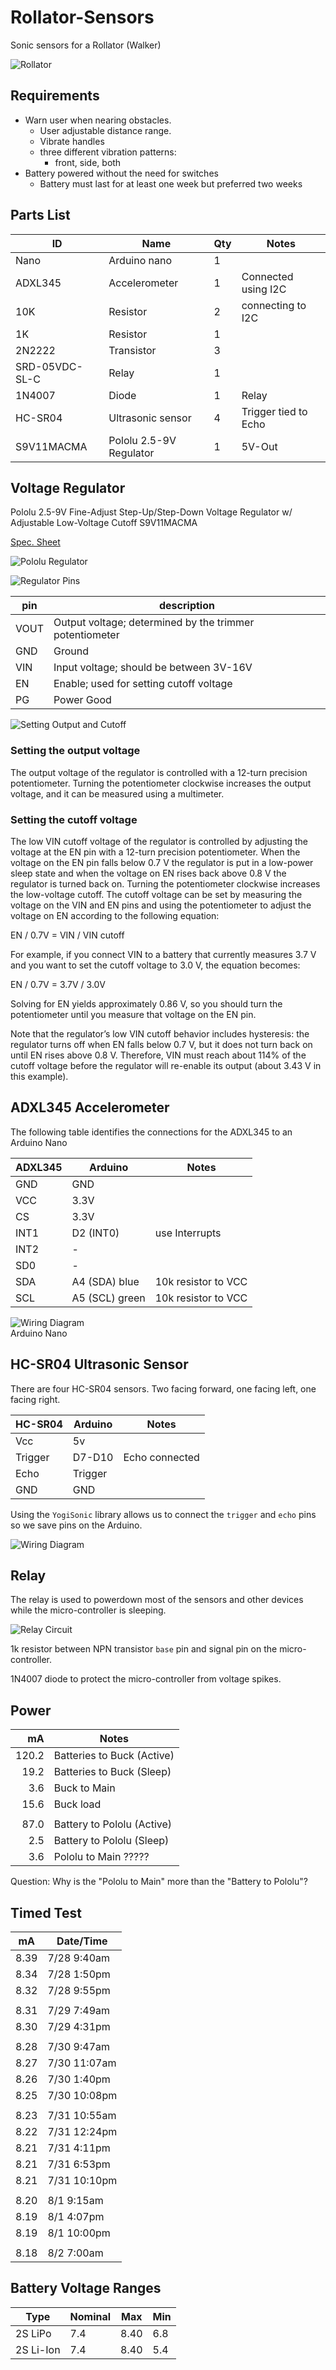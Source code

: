 # Rollator-Sensors #

Sonic sensors for a Rollator (Walker)

![Rollator](images/rollator.png)


## Requirements ##

* Warn user when nearing obstacles.
  * User adjustable distance range.
  * Vibrate handles
  * three different vibration patterns:
    * front, side, both
* Battery powered without the need for switches
  * Battery must last for at least one week but preferred two weeks




## Parts List ##

| ID             | Name                    | Qty | Notes                |
| -------------- | ----------------------- | --- | -------------------- |
| Nano           | Arduino nano            | 1   |                      |
| ADXL345        | Accelerometer           | 1   | Connected using I2C  |
| 10K            | Resistor                | 2   | connecting to I2C    |
| 1K             | Resistor                | 1   |                      |
| 2N2222         | Transistor              | 3   |                      |
| SRD-05VDC-SL-C | Relay                   | 1   |                      |
| 1N4007         | Diode                   | 1   | Relay                |
| HC-SR04        | Ultrasonic sensor       | 4   | Trigger tied to Echo |
| S9V11MACMA     | Pololu 2.5-9V Regulator | 1   | 5V-Out               |


## Voltage Regulator ##

Pololu 2.5-9V Fine-Adjust Step-Up/Step-Down Voltage Regulator w/ Adjustable Low-Voltage Cutoff S9V11MACMA

[Spec. Sheet](https://www.pololu.com/product/2868)

![Pololu Regulator](images/pololu-1.jpg)

![Regulator Pins](images/pololu-3.jpg)

| pin  | description                                             |
| ---- | ------------------------------------------------------- |
| VOUT | Output voltage; determined by the trimmer potentiometer |
| GND  | Ground                                                  |
| VIN  | Input voltage; should be between 3V-16V                 |
| EN   | Enable; used for setting cutoff voltage                 |
| PG   | Power Good                                              |

![Setting Output and Cutoff](images/pololu-2.jpg)

### Setting the output voltage ###

The output voltage of the regulator is controlled with a 12-turn precision potentiometer. Turning the potentiometer clockwise increases the output voltage, and it can be measured using a multimeter.

### Setting the cutoff voltage ###

The low VIN cutoff voltage of the regulator is controlled by adjusting the voltage at the EN pin with a 12-turn precision potentiometer. When the voltage on the EN pin falls below 0.7 V the regulator is put in a low-power sleep state and when the voltage on EN rises back above 0.8 V the regulator is turned back on. Turning the potentiometer clockwise increases the low-voltage cutoff. The cutoff voltage can be set by measuring the voltage on the VIN and EN pins and using the potentiometer to adjust the voltage on EN according to the following equation:

EN / 0.7V = VIN / VIN cutoff

For example, if you connect VIN to a battery that currently measures 3.7 V and you want to set the cutoff voltage to 3.0 V, the equation becomes:

EN / 0.7V = 3.7V / 3.0V

Solving for EN yields approximately 0.86 V, so you should turn the potentiometer until you measure that voltage on the EN pin.

Note that the regulator’s low VIN cutoff behavior includes hysteresis: the regulator turns off when EN falls below 0.7 V, but it does not turn back on until EN rises above 0.8 V. Therefore, VIN must reach about 114% of the cutoff voltage before the regulator will re-enable its output (about 3.43 V in this example).


## ADXL345 Accelerometer ##

The following table identifies the connections for the
ADXL345 to an Arduino Nano

| ADXL345 | Arduino        | Notes               |
| ------- | -------------- | ------------------- |
| GND     | GND            |                     |
| VCC     | 3.3V           |                     |
| CS      | 3.3V           |                     |
| INT1    | D2 (INT0)      | use Interrupts      |
| INT2    | -              |                     |
| SD0     | -              |                     |
| SDA     | A4 (SDA) blue  | 10k resistor to VCC |
| SCL     | A5 (SCL) green | 10k resistor to VCC |

![Wiring Diagram](images/adxl345.png)  
Arduino Nano


## HC-SR04 Ultrasonic Sensor ##

There are four HC-SR04 sensors.  Two facing forward,
one facing left, one facing right.

| HC-SR04 | Arduino | Notes          |
| ------- | ------- | -------------- |
| Vcc     | 5v      |                |
| Trigger | D7-D10  | Echo connected |
| Echo    | Trigger |                |
| GND     | GND     |                |

Using the `YogiSonic` library allows us to connect the `trigger` and `echo` pins so we save 
pins on the Arduino.

![Wiring Diagram](images/HC-SR04.png)


## Relay ##

The relay is used to powerdown most of the sensors and other devices while the micro-controller is sleeping.

![Relay Circuit](images/Arduino-Relay.jpg)

1k resistor between NPN transistor `base` pin and signal pin on the micro-controller.

1N4007 diode to protect the micro-controller from voltage spikes.


## Power ##

|    mA | Notes                      |
| ----: | -------------------------- |
| 120.2 | Batteries to Buck (Active) |
|  19.2 | Batteries to Buck (Sleep)  |
|   3.6 | Buck to Main               |
|  15.6 | Buck load                  |
|       |                            |
|  87.0 | Battery to Pololu (Active) |
|   2.5 | Battery to Pololu (Sleep)  |
|   3.6 | Pololu to Main ?????       |

Question: Why is the "Pololu to Main" more than the "Battery to Pololu"?


## Timed Test ##

| mA   | Date/Time    |
| ---- | ------------ |
| 8.39 | 7/28 9:40am  |
| 8.34 | 7/28 1:50pm  |
| 8.32 | 7/28 9:55pm  |
|      |              |
| 8.31 | 7/29 7:49am  |
| 8.30 | 7/29 4:31pm  |
|      |              |
| 8.28 | 7/30 9:47am  |
| 8.27 | 7/30 11:07am |
| 8.26 | 7/30 1:40pm  |
| 8.25 | 7/30 10:08pm |
|      |              |
| 8.23 | 7/31 10:55am |
| 8.22 | 7/31 12:24pm |
| 8.21 | 7/31 4:11pm  |
| 8.21 | 7/31 6:53pm  |
| 8.21 | 7/31 10:10pm |
|      |              |
| 8.20 | 8/1 9:15am   |
| 8.19 | 8/1 4:07pm   |
| 8.19 | 8/1 10:00pm  |
|      |              |
| 8.18 | 8/2 7:00am   |



## Battery Voltage Ranges ##

| Type      | Nominal | Max  | Min |
| --------- | ------- | ---- | --- |
| 2S LiPo   | 7.4     | 8.40 | 6.8 |
| 2S Li-Ion | 7.4     | 8.40 | 5.4 |
